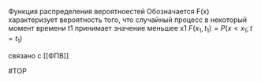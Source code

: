 Функция распределения вероятноестей
Обозначается F(x)
характеризует вероятность того, что случайный процесс в некоторый момент времени t1 принимает значение меньшее x1
$F(x_1,t_1)=P(x<x_1;t=t_1)$

связано с [[ФПВ]]

#ТОР 